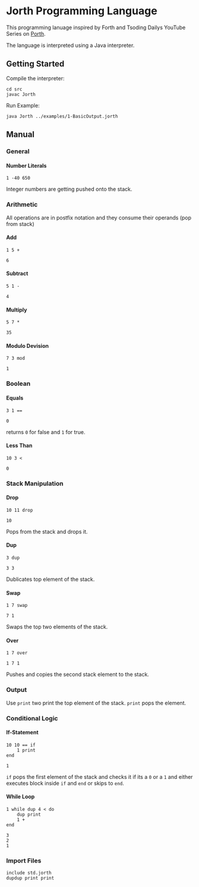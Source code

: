 # Jorth Programming Language
This programming lanuage inspired by Forth and Tsoding Dailys YouTube Series on [Porth](https://www.youtube.com/watch?v=8QP2fDBIxjM&list=PLpM-Dvs8t0VbMZA7wW9aR3EtBqe2kinu4).

The language is interpreted using a Java interpreter.

## Getting Started
Compile the interpreter:
```
cd src
javac Jorth
```
Run Example:
```
java Jorth ../examples/1-BasicOutput.jorth
```

## Manual
### General
#### Number Literals
```
1 -40 650
```
Integer numbers are getting pushed onto the stack.
### Arithmetic
All operations are in postfix notation and they consume their operands (pop from stack)
#### Add
```
1 5 +
```
```
6
```
#### Subtract
```
5 1 -
```
```
4
```
#### Multiply
```
5 7 *
```
```
35
```
#### Modulo Devision
```
7 3 mod
```
```
1
```
### Boolean
#### Equals
```
3 1 ==
```
```
0
```
returns `0` for false and `1` for true.
#### Less Than
```
10 3 <
```
```
0
```
### Stack Manipulation
#### Drop
```
10 11 drop
```
```
10
```
Pops from the stack and drops it.
#### Dup
```
3 dup
```
```
3 3
```
Dublicates top element of the stack.
#### Swap
```
1 7 swap
```
```
7 1
```
Swaps the top two elements of the stack.
#### Over
```
1 7 over
```
```
1 7 1
```
Pushes and copies the second stack element to the stack.
### Output
Use `print` two print the top element of the stack. `print` pops the element.
### Conditional Logic
#### If-Statement
```
10 10 == if
    1 print
end
```
```
1
```

`if` pops the first element of the stack and checks it if its a `0` or a `1` and either executes block inside `if` and `end` or skips to `end`.

#### While Loop
```
1 while dup 4 < do
    dup print
    1 +
end
```
```
3
2
1
```

### Import Files
```
include std.jorth
dupdup print print
```